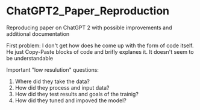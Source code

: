 # ChatGPT2_Paper_Reproduction

Reproducing paper on ChatGPT 2 with possible improvements and additional documentation

First problem: I don't get how does he come up with the form of code itself. He just Copy-Paste blocks of code and brifly explanes it. It doesn't seem to be understandable

Important "low resulution" questions:

1. Where did they take the data?
2. How did they process and input data?
3. How did they test results and goals of the trainig?
4. How did they tuned and impoved the model?
